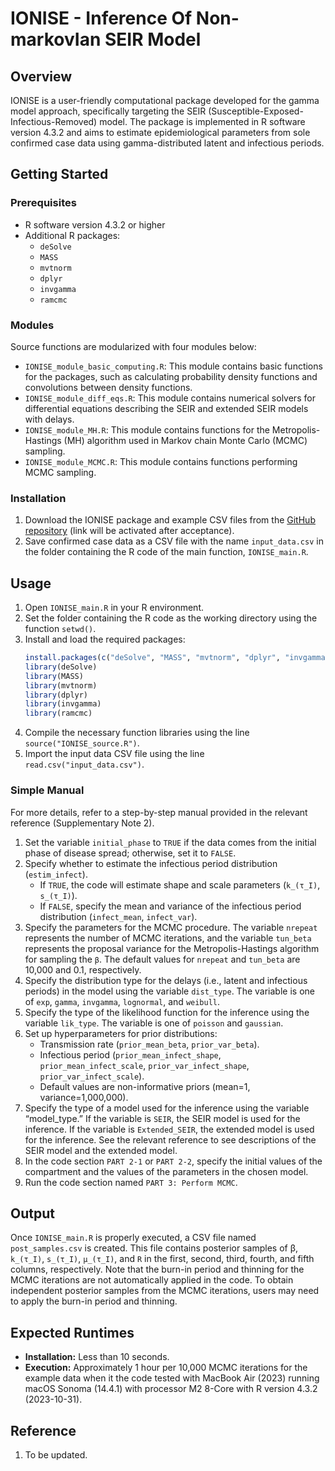 # IONISE - Inference Of Non-markovIan SEIR Model

## Overview
IONISE is a user-friendly computational package developed for the gamma model approach, specifically targeting the SEIR (Susceptible-Exposed-Infectious-Removed) model. The package is implemented in R software version 4.3.2 and aims to estimate epidemiological parameters from sole confirmed case data using gamma-distributed latent and infectious periods.

## Getting Started

### Prerequisites
- R software version 4.3.2 or higher
- Additional R packages:
  - `deSolve`
  - `MASS`
  - `mvtnorm`
  - `dplyr`
  - `invgamma`
  - `ramcmc`

### Modules
Source functions are modularized with four modules below:
- `IONISE_module_basic_computing.R`: This module contains basic functions for the packages, such as calculating probability density functions and convolutions between density functions.
- `IONISE_module_diff_eqs.R`: This module contains numerical solvers for differential equations describing the SEIR and extended SEIR models with delays. 
- `IONISE_module_MH.R`: This module contains functions for the Metropolis-Hastings (MH) algorithm used in Markov chain Monte Carlo (MCMC) sampling.
- `IONISE_module_MCMC.R`: This module contains functions performing MCMC sampling.

### Installation
1. Download the IONISE package and example CSV files from the [GitHub repository](#https://github.com/Mathbiomed/IONISE) (link will be activated after acceptance).
2. Save confirmed case data as a CSV file with the name `input_data.csv` in the folder containing the R code of the main function, `IONISE_main.R`.

## Usage

1. Open `IONISE_main.R` in your R environment.
2. Set the folder containing the R code as the working directory using the function `setwd()`.
3. Install and load the required packages:
   ```R
   install.packages(c("deSolve", "MASS", "mvtnorm", "dplyr", "invgamma", "ramcmc"))
   library(deSolve)
   library(MASS)
   library(mvtnorm)
   library(dplyr)
   library(invgamma)
   library(ramcmc)
   ```
4. Compile the necessary function libraries using the line `source("IONISE_source.R")`.
5. Import the input data CSV file using the line `read.csv("input_data.csv")`.

### Simple Manual
For more details, refer to a step-by-step manual provided in the relevant reference (Supplementary Note 2). 

1. Set the variable `initial_phase` to `TRUE` if the data comes from the initial phase of disease spread; otherwise, set it to `FALSE`.
2. Specify whether to estimate the infectious period distribution (`estim_infect`).
   - If `TRUE`, the code will estimate shape and scale parameters (`k_(τ_I)`, `s_(τ_I)`).
   - If `FALSE`, specify the mean and variance of the infectious period distribution (`infect_mean`, `infect_var`).
3. Specify the parameters for the MCMC procedure. The variable `nrepeat` represents the number of MCMC iterations, and the variable `tun_beta` represents the proposal variance for the Metropolis-Hastings algorithm for sampling the `β`. The default values for `nrepeat` and `tun_beta` are 10,000 and 0.1, respectively.
4. Specify the distribution type for the delays (i.e., latent and infectious periods) in the model using the variable `dist_type`. The variable is one of `exp`, `gamma`, `invgamma`, `lognormal`, and `weibull`. 
5. Specify the type of the likelihood function for the inference using the variable `lik_type`. The variable is one of `poisson` and `gaussian`.
6. Set up hyperparameters for prior distributions:
   - Transmission rate (`prior_mean_beta`, `prior_var_beta`).
   - Infectious period (`prior_mean_infect_shape`, `prior_mean_infect_scale`, `prior_var_infect_shape`, `prior_var_infect_scale`).
   - Default values are non-informative priors (mean=1, variance=1,000,000).
7. Specify the type of a model used for the inference using the variable “model_type.” If the variable is `SEIR`, the SEIR model is used for the inference. If the variable is `Extended_SEIR`, the extended model is used for the inference. See the relevant reference to see descriptions of the SEIR model and the extended model.
8. In the code section `PART 2-1` or `PART 2-2`, specify the initial values of the compartment and the values of the parameters in the chosen model. 
9. Run the code section named `PART 3: Perform MCMC`.

## Output

Once `IONISE_main.R` is properly executed, a CSV file named `post_samples.csv` is created. This file contains posterior samples of β, `k_(τ_I)`, `s_(τ_I)`, `μ_(τ_I)`, and `R` in the first, second, third, fourth, and fifth columns, respectively. Note that the burn-in period and thinning for the MCMC iterations are not automatically applied in the code. To obtain independent posterior samples from the MCMC iterations, users may need to apply the burn-in period and thinning.

## Expected Runtimes

- **Installation:** Less than 10 seconds.
- **Execution:** Approximately 1 hour per 10,000 MCMC iterations for the example data when it the code tested with MacBook Air (2023) running macOS Sonoma (14.4.1) with processor M2 8-Core with R version 4.3.2 (2023-10-31).

## Reference

1. To be updated.

